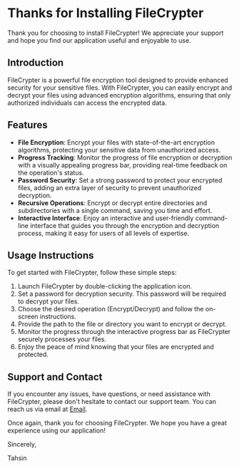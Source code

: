 # Thanks for Installing FileCrypter

Thank you for choosing to install FileCrypter! We appreciate your support and hope you find our application useful and enjoyable to use.

## Introduction

FileCrypter is a powerful file encryption tool designed to provide enhanced security for your sensitive files. With FileCrypter, you can easily encrypt and decrypt your files using advanced encryption algorithms, ensuring that only authorized individuals can access the encrypted data.

## Features

- **File Encryption**: Encrypt your files with state-of-the-art encryption algorithms, protecting your sensitive data from unauthorized access.
- **Progress Tracking**: Monitor the progress of file encryption or decryption with a visually appealing progress bar, providing real-time feedback on the operation's status.
- **Password Security**: Set a strong password to protect your encrypted files, adding an extra layer of security to prevent unauthorized decryption.
- **Recursive Operations**: Encrypt or decrypt entire directories and subdirectories with a single command, saving you time and effort.
- **Interactive Interface**: Enjoy an interactive and user-friendly command-line interface that guides you through the encryption and decryption process, making it easy for users of all levels of expertise.

## Usage Instructions

To get started with FileCrypter, follow these simple steps:

1. Launch FileCrypter by double-clicking the application icon.
2. Set a password for decryption security. This password will be required to decrypt your files.
3. Choose the desired operation (Encrypt/Decrypt) and follow the on-screen instructions.
4. Provide the path to the file or directory you want to encrypt or decrypt.
5. Monitor the progress through the interactive progress bar as FileCrypter securely processes your files.
6. Enjoy the peace of mind knowing that your files are encrypted and protected.

## Support and Contact

If you encounter any issues, have questions, or need assistance with FileCrypter, please don't hesitate to contact our support team. You can reach us via email at [Email](mailto:mr.pluto012@gmail.com?subject=GitHub%20Repository:%20FileCrypter&body=%0A%0A%0AThis%20mail%20has%20been%20sent%20after%20the%20redirection%20to%20Gmail%20from%20Github:%20https://github.com/Sayad-Uddin-Tahsin/FileCrypter).

Once again, thank you for choosing FileCrypter. We hope you have a great experience using our application!

Sincerely,

Tahsin
